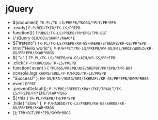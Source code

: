 # jQuery

* $(document) `TK-PL/TK-LS/PREPB/TKOBG/*PLT/PR*EPB`
* .ready( `P-P/RED/TKEU/TK-LS/PREPB`
* function(){ `TPUBGS/TK-LS/PREPB/PR*EPB/TPR-BGT`
* // jQuery `OEU/OEU/SKWR*/KWAO*E`
* $("#steno") `TK-PL/TK-LS/PREPB/KW-GS/HAERB/STOEUPB/KR-GS/PR*EPB`
* html("Hello world"); `P-P/H*PLT/TK-LS/PREPB/KW-GS/HEL/HROE/WORLD/KR-GS/PR*EPB/SKWR*RBGS`
* $( "a" ) `TP-PL/TK-LS/PREPB/KW-GS/AEU/KR-GS/PR*EPB`
* .click( `P-P/KHREUBG/TK-LS/PREPB`
* function( event ) { `TPUBGS/PREPB/AOE/SREPBT/PR*EPB/TPR-BGT`
* console.log( `KAUPB/SOEL/P-P/HROG/TK-LS/PREPB`
* "Success!" ); `KW-GS/KPA*/SUBG/SES/SKHRAPL/KR-GS/PR*EPB/SKWR*RBGS`
* event `EFPBT`
* .preventDefault(); `P-P/PRE/SREPBT/KPA*/TKE/TPAULT/TK-LS/PREPB/PR*EPB/SKWR*RBGS`
* $( this ) `TK-PL/PREPB/TH/PR*EPB`
* .hide( "slow" ); `P-P/HAOEUD/TK-LS/PREPB/KW-GS/SHROE/KR-GS/PR*EPB/SKWR*RBGS`
* }); `TPR*BGT/PR*EPB/SKWR*RBGS`

